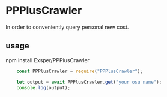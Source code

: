 # PPPlusCrawler
In order to conveniently query personal new cost.

## usage

npm install Exsper/PPPlusCrawler

```javascript
    const PPPlusCrawler = require("PPPlusCrawler");

    let output = await PPPlusCrawler.get("your osu name");
    console.log(output);
```

